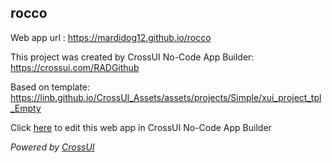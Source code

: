 ## rocco
Web app url : https://mardidog12.github.io/rocco

This project was created by CrossUI No-Code App Builder: https://crossui.com/RADGithub

Based on template: https://linb.github.io/CrossUI_Assets/assets/projects/Simple/xui_project_tpl_Empty

Click [here](https://crossui.com/RADGithub/#!from=github&owner=mardidog12&repo=rocco) to edit this web app in CrossUI No-Code App Builder

<i>Powered by [CrossUI](https://crossui.com)</i>
